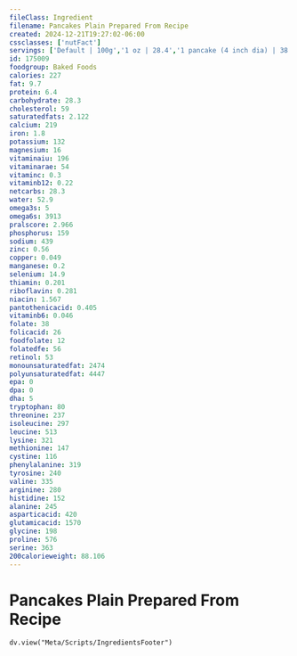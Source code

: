 ```yaml
---
fileClass: Ingredient
filename: Pancakes Plain Prepared From Recipe
created: 2024-12-21T19:27:02-06:00
cssclasses: ['nutFact']
servings: ['Default | 100g','1 oz | 28.4','1 pancake (4 inch dia) | 38','1 pancake (6 inch dia) | 77']
id: 175009
foodgroup: Baked Foods
calories: 227
fat: 9.7
protein: 6.4
carbohydrate: 28.3
cholesterol: 59
saturatedfats: 2.122
calcium: 219
iron: 1.8
potassium: 132
magnesium: 16
vitaminaiu: 196
vitaminarae: 54
vitaminc: 0.3
vitaminb12: 0.22
netcarbs: 28.3
water: 52.9
omega3s: 5
omega6s: 3913
pralscore: 2.966
phosphorus: 159
sodium: 439
zinc: 0.56
copper: 0.049
manganese: 0.2
selenium: 14.9
thiamin: 0.201
riboflavin: 0.281
niacin: 1.567
pantothenicacid: 0.405
vitaminb6: 0.046
folate: 38
folicacid: 26
foodfolate: 12
folatedfe: 56
retinol: 53
monounsaturatedfat: 2474
polyunsaturatedfat: 4447
epa: 0
dpa: 0
dha: 5
tryptophan: 80
threonine: 237
isoleucine: 297
leucine: 513
lysine: 321
methionine: 147
cystine: 116
phenylalanine: 319
tyrosine: 240
valine: 335
arginine: 280
histidine: 152
alanine: 245
asparticacid: 420
glutamicacid: 1570
glycine: 198
proline: 576
serine: 363
200calorieweight: 88.106
---
```


# Pancakes Plain Prepared From Recipe

```dataviewjs
dv.view("Meta/Scripts/IngredientsFooter")
```